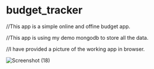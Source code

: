 # budget_tracker

//This app is a simple online and offine budget app.

//This app is using my demo mongodb to store all the data.

//I have provided a picture of the working app in browser.

![Screenshot (18)](https://user-images.githubusercontent.com/68261092/105224152-aeca5780-5b11-11eb-8256-cd4ab3922261.png)
